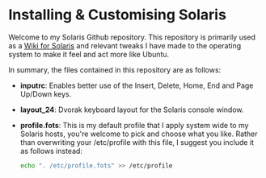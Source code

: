 # Installing & Customising Solaris

Welcome to my Solaris Github repository.  This repository is primarily used as a [Wiki for Solaris](https://github.com/fgimian/solaris/wiki) and relevant tweaks I have made to the operating system to make it feel and act more like Ubuntu.

In summary, the files contained in this repository are as follows:

- **inputrc**: Enables better use of the Insert, Delete, Home, End and Page Up/Down keys.
- **layout_24**: Dvorak keyboard layout for the Solaris console window.
- **profile.fots**: This is my default profile that I apply system wide to my Solaris hosts, you're welcome to pick and choose what you like.  Rather than overwriting your /etc/profile with this file, I suggest you include it as follows instead:

  ```bash
  echo ". /etc/profile.fots" >> /etc/profile
  ```